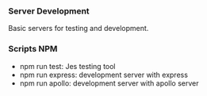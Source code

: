 ### Server Development
Basic servers for testing and development.

### Scripts NPM
- npm run test: Jes testing tool
- npm run express: development server with express
- npm run apollo: development server with apollo server


